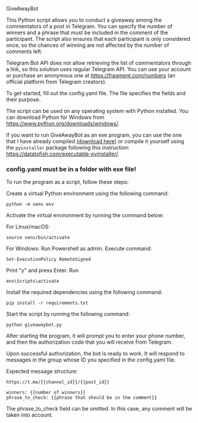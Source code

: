 GiveAwayBot

This Python script allows you to conduct a giveaway among the commentators of a post in Telegram. You can specify the number of winners and a phrase that must be included in the comment of the participant. The script also ensures that each participant is only considered once, so the chances of winning are not affected by the number of comments left.

Telegram Bot API does not allow retrieving the list of commentators through a link, so this solution uses regular Telegram API. You can use your account or purchase an anonymous one at https://fragment.com/numbers (an official platform from Telegram creators).

To get started, fill out the config.yaml file. The file specifies the fields and their purpose.

The script can be used on any operating system with Python installed. You can download Python for Windows from https://www.python.org/downloads/windows/.

If you want to run GiveAwayBot as an exe program, you can use the one that I have already compiled [(download here)](https://github.com/EhrmannGit/giveawaybot/releases) or compile it yourself using the `pyinstaller` package following this instruction: https://datatofish.com/executable-pyinstaller/.

### config.yaml must be in a folder with exe file!
To run the program as a script, follow these steps:

Create a virtual Python environment using the following command:

```
python -m venv env
```

Activate the virtual environment by running the command below:

For Linux/macOS:
```
source venv/bin/activate
```

For Windows:
Run Powershell as admin. Execute command:
```
Set-ExecutionPolicy RemoteSigned
```
Print "y" and press Enter. Run
```
env\Scripts\activate
```
Install the required dependencies using the following command:
```
pip install -r requirements.txt
```
Start the script by running the following command:
```
python giveawaybot.py
```

After starting the program, it will prompt you to enter your phone number, and then the authorization code that you will receive from Telegram.

Upon successful authorization, the bot is ready to work. It will respond to messages in the group whose ID you specified in the config.yaml file.

Expected message structure:
```
https://t.me/{{channel_id}}/{{post_id}}

winners: {{number of winners}}
phrase_to_check: {{phrase that should be in the comment}}
```

The phrase_to_check field can be omitted. In this case, any comment will be taken into account.

